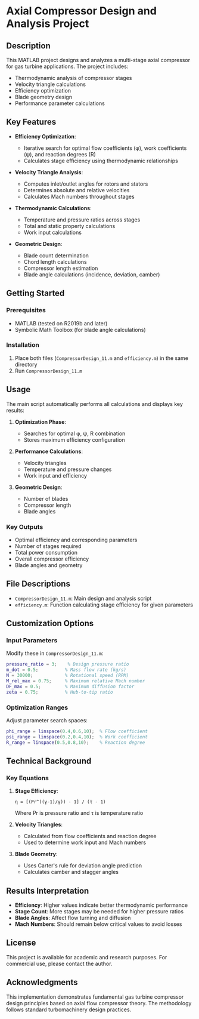 # Axial Compressor Design and Analysis Project

## Description

This MATLAB project designs and analyzes a multi-stage axial compressor for gas turbine applications. The project includes:
- Thermodynamic analysis of compressor stages
- Velocity triangle calculations
- Efficiency optimization
- Blade geometry design
- Performance parameter calculations

## Key Features

- **Efficiency Optimization**:
  - Iterative search for optimal flow coefficients (φ), work coefficients (ψ), and reaction degrees (R)
  - Calculates stage efficiency using thermodynamic relationships

- **Velocity Triangle Analysis**:
  - Computes inlet/outlet angles for rotors and stators
  - Determines absolute and relative velocities
  - Calculates Mach numbers throughout stages

- **Thermodynamic Calculations**:
  - Temperature and pressure ratios across stages
  - Total and static property calculations
  - Work input calculations

- **Geometric Design**:
  - Blade count determination
  - Chord length calculations
  - Compressor length estimation
  - Blade angle calculations (incidence, deviation, camber)

## Getting Started

### Prerequisites

- MATLAB (tested on R2019b and later)
- Symbolic Math Toolbox (for blade angle calculations)

### Installation

1. Place both files (`CompressorDesign_11.m` and `efficiency.m`) in the same directory
2. Run `CompressorDesign_11.m`

## Usage

The main script automatically performs all calculations and displays key results:

1. **Optimization Phase**:
   - Searches for optimal φ, ψ, R combination
   - Stores maximum efficiency configuration

2. **Performance Calculations**:
   - Velocity triangles
   - Temperature and pressure changes
   - Work input and efficiency

3. **Geometric Design**:
   - Number of blades
   - Compressor length
   - Blade angles

### Key Outputs

- Optimal efficiency and corresponding parameters
- Number of stages required
- Total power consumption
- Overall compressor efficiency
- Blade angles and geometry

## File Descriptions

- `CompressorDesign_11.m`: Main design and analysis script
- `efficiency.m`: Function calculating stage efficiency for given parameters

## Customization Options

### Input Parameters

Modify these in `CompressorDesign_11.m`:
```matlab
pressure_ratio = 3;    % Design pressure ratio
m_dot = 0.5;          % Mass flow rate (kg/s)
N = 30000;            % Rotational speed (RPM)
M_rel_max = 0.75;     % Maximum relative Mach number
DF_max = 0.5;         % Maximum diffusion factor
zeta = 0.75;          % Hub-to-tip ratio
```

### Optimization Ranges

Adjust parameter search spaces:
```matlab
phi_range = linspace(0.4,0.6,10);  % Flow coefficient
psi_range = linspace(0.2,0.4,10);  % Work coefficient
R_range = linspace(0.5,0.8,10);    % Reaction degree
```

## Technical Background

### Key Equations

1. **Stage Efficiency**:
   ```
   η = [(Pr^((γ-1)/γ)) - 1] / (τ - 1)
   ```
   Where Pr is pressure ratio and τ is temperature ratio

2. **Velocity Triangles**:
   - Calculated from flow coefficients and reaction degree
   - Used to determine work input and Mach numbers

3. **Blade Geometry**:
   - Uses Carter's rule for deviation angle prediction
   - Calculates camber and stagger angles

## Results Interpretation

- **Efficiency**: Higher values indicate better thermodynamic performance
- **Stage Count**: More stages may be needed for higher pressure ratios
- **Blade Angles**: Affect flow turning and diffusion
- **Mach Numbers**: Should remain below critical values to avoid losses

## License

This project is available for academic and research purposes. For commercial use, please contact the author.

## Acknowledgments

This implementation demonstrates fundamental gas turbine compressor design principles based on axial flow compressor theory. The methodology follows standard turbomachinery design practices.
